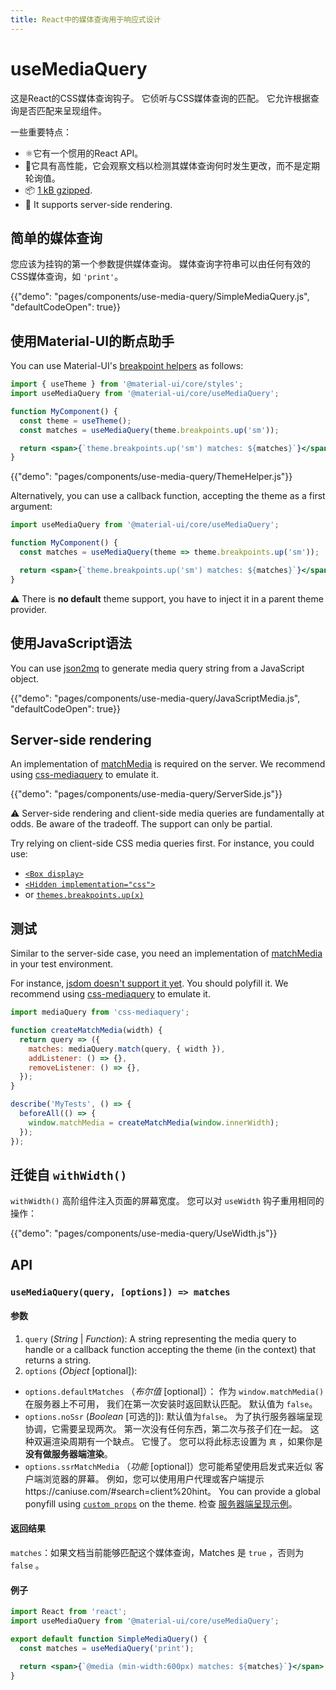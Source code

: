 ```yaml
---
title: React中的媒体查询用于响应式设计
---
```


# useMediaQuery

<p class="description">这是React的CSS媒体查询钩子。 它侦听与CSS媒体查询的匹配。 它允许根据查询是否匹配来呈现组件。</p>

一些重要特点：

- ⚛️它有一个惯用的React API。
- 🚀它具有高性能，它会观察文档以检测其媒体查询何时发生更改，而不是定期轮询值。
- 📦 [1 kB gzipped](/size-snapshot).
- 🤖 It supports server-side rendering.

## 简单的媒体查询

您应该为挂钩的第一个参数提供媒体查询。 媒体查询字符串可以由任何有效的CSS媒体查询，如 `'print'`。

{{"demo": "pages/components/use-media-query/SimpleMediaQuery.js", "defaultCodeOpen": true}}

## 使用Material-UI的断点助手

You can use Material-UI's [breakpoint helpers](/customization/breakpoints/) as follows:

```jsx
import { useTheme } from '@material-ui/core/styles';
import useMediaQuery from '@material-ui/core/useMediaQuery';

function MyComponent() {
  const theme = useTheme();
  const matches = useMediaQuery(theme.breakpoints.up('sm'));

  return <span>{`theme.breakpoints.up('sm') matches: ${matches}`}</span>;
}
```

{{"demo": "pages/components/use-media-query/ThemeHelper.js"}}

Alternatively, you can use a callback function, accepting the theme as a first argument:

```jsx
import useMediaQuery from '@material-ui/core/useMediaQuery';

function MyComponent() {
  const matches = useMediaQuery(theme => theme.breakpoints.up('sm'));

  return <span>{`theme.breakpoints.up('sm') matches: ${matches}`}</span>;
}
```

⚠️ There is **no default** theme support, you have to inject it in a parent theme provider.

## 使用JavaScript语法

You can use [json2mq](https://github.com/akiran/json2mq) to generate media query string from a JavaScript object.

{{"demo": "pages/components/use-media-query/JavaScriptMedia.js", "defaultCodeOpen": true}}

## Server-side rendering

An implementation of [matchMedia](https://developer.mozilla.org/en-US/docs/Web/API/Window/matchMedia) is required on the server. We recommend using [css-mediaquery](https://github.com/ericf/css-mediaquery) to emulate it.

{{"demo": "pages/components/use-media-query/ServerSide.js"}}

⚠️ Server-side rendering and client-side media queries are fundamentally at odds. Be aware of the tradeoff. The support can only be partial.

Try relying on client-side CSS media queries first. For instance, you could use:

- [`<Box display>`](/system/display/#hiding-elements)
- [`<Hidden implementation="css">`](/components/hidden/#css)
- or [`themes.breakpoints.up(x)`](/customization/breakpoints/#css-media-queries)

## 测试

Similar to the server-side case, you need an implementation of [matchMedia](https://developer.mozilla.org/en-US/docs/Web/API/Window/matchMedia) in your test environment.

For instance, [jsdom doesn't support it yet](https://github.com/jsdom/jsdom/blob/master/test/web-platform-tests/to-upstream/html/browsers/the-window-object/window-properties-dont-upstream.html). You should polyfill it. We recommend using [css-mediaquery](https://github.com/ericf/css-mediaquery) to emulate it.

```js
import mediaQuery from 'css-mediaquery';

function createMatchMedia(width) {
  return query => ({
    matches: mediaQuery.match(query, { width }),
    addListener: () => {},
    removeListener: () => {},
  });
}

describe('MyTests', () => {
  beforeAll(() => {
    window.matchMedia = createMatchMedia(window.innerWidth);
  });
});
```

## 迁徙自 `withWidth()`

`withWidth()` 高阶组件注入页面的屏幕宽度。 您可以对 `useWidth` 钩子重用相同的操作：

{{"demo": "pages/components/use-media-query/UseWidth.js"}}

## API

### `useMediaQuery(query, [options]) => matches`

#### 参数

1. `query` (*String* | *Function*): A string representing the media query to handle or a callback function accepting the theme (in the context) that returns a string.
2. `options` (*Object* [optional]): 
  - `options.defaultMatches` （*布尔值* [optional]）： 作为 `window.matchMedia()` 在服务器上不可用， 我们在第一次安装时返回默认匹配。 默认值为 `false`。
  - `options.noSsr` (*Boolean* [可选的]): 默认值为`false`。 为了执行服务器端呈现协调，它需要呈现两次。 第一次没有任何东西，第二次与孩子们在一起。 这种双遍渲染周期有一个缺点。 它慢了。 您可以将此标志设置为 `真` ，如果你是 **没有做服务器端渲染**。
  - `options.ssrMatchMedia` （*功能* [optional]）您可能希望使用启发式来近似 客户端浏览器的屏幕。 例如，您可以使用用户代理或客户端提示https://caniuse.com/#search=client%20hint。 You can provide a global ponyfill using [`custom props`](/customization/globals/#default-props) on the theme. 检查 [服务器端呈现示例](#server-side-rendering)。

#### 返回结果

` matches `：如果文档当前能够匹配这个媒体查询，Matches 是 `true` ，否则为 `false` 。

#### 例子

```jsx
import React from 'react';
import useMediaQuery from '@material-ui/core/useMediaQuery';

export default function SimpleMediaQuery() {
  const matches = useMediaQuery('print');

  return <span>{`@media (min-width:600px) matches: ${matches}`}</span>;
}
```